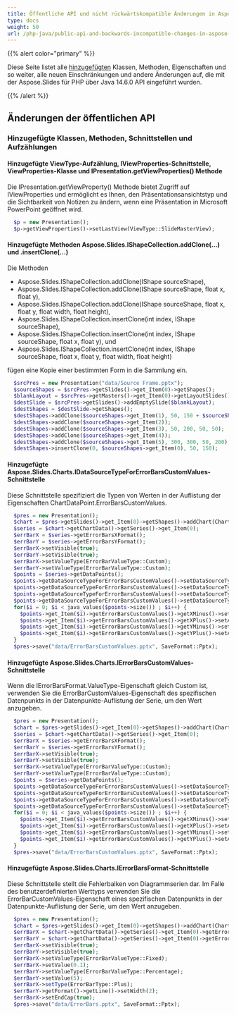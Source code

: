 ```yaml
---
title: Öffentliche API und nicht rückwärtskompatible Änderungen in Aspose.Slides für PHP über Java 14.6.0
type: docs
weight: 50
url: /php-java/public-api-and-backwards-incompatible-changes-in-aspose-slides-for-java-14-6-0/
---
```


{{% alert color="primary" %}} 

Diese Seite listet alle [hinzugefügten](/slides/php-java/public-api-and-backwards-incompatible-changes-in-aspose-slides-for-java-14-6-0/) Klassen, Methoden, Eigenschaften und so weiter, alle neuen Einschränkungen und andere Änderungen auf, die mit der Aspose.Slides für PHP über Java 14.6.0 API eingeführt wurden.

{{% /alert %}} 
## **Änderungen der öffentlichen API**
### **Hinzugefügte Klassen, Methoden, Schnittstellen und Aufzählungen**
#### **Hinzugefügte ViewType-Aufzählung, IViewProperties-Schnittstelle, ViewProperties-Klasse und IPresentation.getViewProperties() Methode**
Die IPresentation.getViewProperty() Methode bietet Zugriff auf IViewProperties und ermöglicht es Ihnen, den Präsentationsansichtstyp und die Sichtbarkeit von Notizen zu ändern, wenn eine Präsentation in Microsoft PowerPoint geöffnet wird.

```php
  $p = new Presentation();
  $p->getViewProperties()->setLastView(ViewType::SlideMasterView);

```
#### **Hinzugefügte Methoden Aspose.Slides.IShapeCollection.addClone(...) und .insertClone(...)**
Die Methoden

- Aspose.Slides.IShapeCollection.addClone(IShape sourceShape),
- Aspose.Slides.IShapeCollection.addClone(IShape sourceShape, float x, float y),
- Aspose.Slides.IShapeCollection.addClone(IShape sourceShape, float x, float y, float width, float height),
- Aspose.Slides.IShapeCollection.insertClone(int index, IShape sourceShape),
- Aspose.Slides.IShapeCollection.insertClone(int index, IShape sourceShape, float x, float y), und
- Aspose.Slides.IShapeCollection.insertClone(int index, IShape sourceShape, float x, float y, float width, float height)

fügen eine Kopie einer bestimmten Form in die Sammlung ein.

```php
  $srcPres = new Presentation("data/Source Frame.pptx");
  $sourceShapes = $srcPres->getSlides()->get_Item(0)->getShapes();
  $blankLayout = $srcPres->getMasters()->get_Item(0)->getLayoutSlides()->getByType(SlideLayoutType::Blank);
  $destSlide = $srcPres->getSlides()->addEmptySlide($blankLayout);
  $destShapes = $destSlide->getShapes();
  $destShapes->addClone($sourceShapes->get_Item(1), 50, 150 + $sourceShapes->get_Item(0)->getHeight());
  $destShapes->addClone($sourceShapes->get_Item(2));
  $destShapes->addClone($sourceShapes->get_Item(3), 50, 200, 50, 50);
  $destShapes->addClone($sourceShapes->get_Item(4));
  $destShapes->addClone($sourceShapes->get_Item(5), 300, 300, 50, 200);
  $destShapes->insertClone(0, $sourceShapes->get_Item(0), 50, 150);

```
#### **Hinzugefügte Aspose.Slides.Charts.IDataSourceTypeForErrorBarsCustomValues-Schnittstelle**
Diese Schnittstelle spezifiziert die Typen von Werten in der Auflistung der Eigenschaften ChartDataPoint.ErrorBarsCustomValues.

```php
  $pres = new Presentation();
  $chart = $pres->getSlides()->get_Item(0)->getShapes()->addChart(ChartType::Bubble, 50, 50, 400, 300, true);
  $series = $chart->getChartData()->getSeries()->get_Item(0);
  $errBarX = $series->getErrorBarsXFormat();
  $errBarY = $series->getErrorBarsYFormat();
  $errBarX->setVisible(true);
  $errBarY->setVisible(true);
  $errBarX->setValueType(ErrorBarValueType::Custom);
  $errBarY->setValueType(ErrorBarValueType::Custom);
  $points = $series->getDataPoints();
  $points->getDataSourceTypeForErrorBarsCustomValues()->setDataSourceTypeForXPlusValues(DataSourceType::DoubleLiterals);
  $points->getDataSourceTypeForErrorBarsCustomValues()->setDataSourceTypeForXMinusValues(DataSourceType::DoubleLiterals);
  $points->getDataSourceTypeForErrorBarsCustomValues()->setDataSourceTypeForYPlusValues(DataSourceType::DoubleLiterals);
  $points->getDataSourceTypeForErrorBarsCustomValues()->setDataSourceTypeForYMinusValues(DataSourceType::DoubleLiterals);
  for($i = 0; $i < java_values($points->size()) ; $i++) {
    $points->get_Item($i)->getErrorBarsCustomValues()->getXMinus()->setAsLiteralDouble($i + 1);
    $points->get_Item($i)->getErrorBarsCustomValues()->getXPlus()->setAsLiteralDouble($i + 1);
    $points->get_Item($i)->getErrorBarsCustomValues()->getYMinus()->setAsLiteralDouble($i + 1);
    $points->get_Item($i)->getErrorBarsCustomValues()->getYPlus()->setAsLiteralDouble($i + 1);
  }
  $pres->save("data/ErrorBarsCustomValues.pptx", SaveFormat::Pptx);

```
#### **Hinzugefügte Aspose.Slides.Charts.IErrorBarsCustomValues-Schnittstelle**
Wenn die IErrorBarsFormat.ValueType-Eigenschaft gleich Custom ist, verwenden Sie die ErrorBarCustomValues-Eigenschaft des spezifischen Datenpunkts in der Datenpunkte-Auflistung der Serie, um den Wert anzugeben.

```php
  $pres = new Presentation();
  $chart = $pres->getSlides()->get_Item(0)->getShapes()->addChart(ChartType::Bubble, 50, 50, 400, 300, true);
  $series = $chart->getChartData()->getSeries()->get_Item(0);
  $errBarX = $series->getErrorBarsXFormat();
  $errBarY = $series->getErrorBarsYFormat();
  $errBarX->setVisible(true);
  $errBarY->setVisible(true);
  $errBarX->setValueType(ErrorBarValueType::Custom);
  $errBarY->setValueType(ErrorBarValueType::Custom);
  $points = $series->getDataPoints();
  $points->getDataSourceTypeForErrorBarsCustomValues()->setDataSourceTypeForXPlusValues(DataSourceType::DoubleLiterals);
  $points->getDataSourceTypeForErrorBarsCustomValues()->setDataSourceTypeForXMinusValues(DataSourceType::DoubleLiterals);
  $points->getDataSourceTypeForErrorBarsCustomValues()->setDataSourceTypeForYPlusValues(DataSourceType::DoubleLiterals);
  $points->getDataSourceTypeForErrorBarsCustomValues()->setDataSourceTypeForYMinusValues(DataSourceType::DoubleLiterals);
  for($i = 0; $i < java_values($points->size()) ; $i++) {
    $points->get_Item($i)->getErrorBarsCustomValues()->getXMinus()->setAsLiteralDouble($i + 1);
    $points->get_Item($i)->getErrorBarsCustomValues()->getXPlus()->setAsLiteralDouble($i + 1);
    $points->get_Item($i)->getErrorBarsCustomValues()->getYMinus()->setAsLiteralDouble($i + 1);
    $points->get_Item($i)->getErrorBarsCustomValues()->getYPlus()->setAsLiteralDouble($i + 1);
  }
  $pres->save("data/ErrorBarsCustomValues.pptx", SaveFormat::Pptx);

```
#### **Hinzugefügte Aspose.Slides.Charts.IErrorBarsFormat-Schnittstelle**
Diese Schnittstelle stellt die Fehlerbalken von Diagrammserien dar. 
Im Falle des benutzerdefinierten Werttyps verwenden Sie die ErrorBarCustomValues-Eigenschaft eines spezifischen Datenpunkts in der Datenpunkte-Auflistung der Serie, um den Wert anzugeben.

```php
  $pres = new Presentation();
  $chart = $pres->getSlides()->get_Item(0)->getShapes()->addChart(ChartType::Bubble, 50, 50, 400, 300, true);
  $errBarX = $chart->getChartData()->getSeries()->get_Item(0)->getErrorBarsXFormat();
  $errBarY = $chart->getChartData()->getSeries()->get_Item(0)->getErrorBarsYFormat();
  $errBarX->setVisible(true);
  $errBarY->setVisible(true);
  $errBarX->setValueType(ErrorBarValueType::Fixed);
  $errBarX->setValue(0.1);
  $errBarY->setValueType(ErrorBarValueType::Percentage);
  $errBarY->setValue(5);
  $errBarX->setType(ErrorBarType::Plus);
  $errBarY->getFormat()->getLine()->setWidth(2);
  $errBarX->setEndCap(true);
  $pres->save("data/ErrorBars.pptx", SaveFormat::Pptx);

```